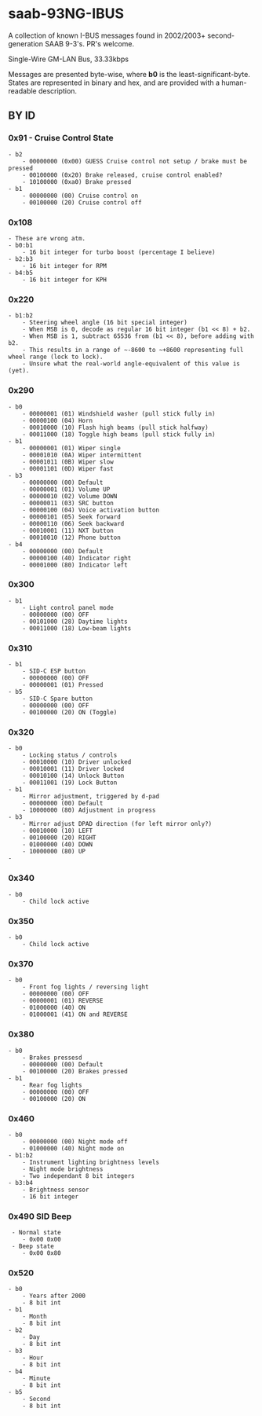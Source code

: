 # saab-93NG-IBUS
A collection of known I-BUS messages found in 2002/2003+ second-generation SAAB 9-3's. PR's welcome.

Single-Wire GM-LAN Bus, 33.33kbps

Messages are presented byte-wise, where **b0** is the least-significant-byte.
States are represented in binary and hex, and are provided with a human-readable description.

## BY ID
### 0x91 - Cruise Control State
    - b2
        - 00000000 (0x00) GUESS Cruise control not setup / brake must be pressed
        - 00100000 (0x20) Brake released, cruise control enabled?
        - 10100000 (0xa0) Brake pressed
    - b1
        - 00000000 (00) Cruise control on
        - 00100000 (20) Cruise control off
### 0x108
    - These are wrong atm.
    - b0:b1
        - 16 bit integer for turbo boost (percentage I believe)
    - b2:b3
        - 16 bit integer for RPM
    - b4:b5
        - 16 bit integer for KPH
### 0x220
    - b1:b2
        - Steering wheel angle (16 bit special integer)
        - When MSB is 0, decode as regular 16 bit integer (b1 << 8) + b2.
        - When MSB is 1, subtract 65536 from (b1 << 8), before adding with b2.
        - This results in a range of ~-8600 to ~+8600 representing full wheel range (lock to lock).
        - Unsure what the real-world angle-equivalent of this value is (yet).
### 0x290
    - b0
        - 00000001 (01) Windshield washer (pull stick fully in)
        - 00000100 (04) Horn
        - 00010000 (10) Flash high beams (pull stick halfway)
        - 00011000 (18) Toggle high beams (pull stick fully in)
    - b1
        - 00000001 (01) Wiper single
        - 00001010 (0A) Wiper intermittent
        - 00001011 (0B) Wiper slow
        - 00001101 (0D) Wiper fast
    - b3
        - 00000000 (00) Default
        - 00000001 (01) Volume UP
        - 00000010 (02) Volume DOWN
        - 00000011 (03) SRC button
        - 00000100 (04) Voice activation button
        - 00000101 (05) Seek forward
        - 00000110 (06) Seek backward
        - 00010001 (11) NXT button
        - 00010010 (12) Phone button
    - b4
        - 00000000 (00) Default
        - 00000100 (40) Indicator right
        - 00001000 (80) Indicator left
### 0x300
    - b1
        - Light control panel mode
        - 00000000 (00) OFF
        - 00101000 (28) Daytime lights
        - 00011000 (18) Low-beam lights
### 0x310
    - b1
        - SID-C ESP button
        - 00000000 (00) OFF
        - 00000001 (01) Pressed
    - b5
        - SID-C Spare button
        - 00000000 (00) OFF
        - 00100000 (20) ON (Toggle)
### 0x320
    - b0
        - Locking status / controls 
        - 00010000 (10) Driver unlocked
        - 00010001 (11) Driver locked
        - 00010100 (14) Unlock Button
        - 00011001 (19) Lock Button
    - b1
        - Mirror adjustment, triggered by d-pad
        - 00000000 (00) Default
        - 10000000 (80) Adjustment in progress
    - b3
        - Mirror adjust DPAD direction (for left mirror only?)
        - 00010000 (10) LEFT
        - 00100000 (20) RIGHT
        - 01000000 (40) DOWN
        - 10000000 (80) UP
    - 
### 0x340
    - b0
        - Child lock active
### 0x350
    - b0
        - Child lock active
### 0x370
    - b0
        - Front fog lights / reversing light
        - 00000000 (00) OFF
        - 00000001 (01) REVERSE
        - 01000000 (40) ON
        - 01000001 (41) ON and REVERSE
### 0x380
    - b0
        - Brakes pressesd
        - 00000000 (00) Default
        - 00100000 (20) Brakes pressed
    - b1
        - Rear fog lights
        - 00000000 (00) OFF
        - 00100000 (20) ON
### 0x460
    - b0
        - 00000000 (00) Night mode off
        - 01000000 (40) Night mode on
    - b1:b2
        - Instrument lighting brightness levels 
        - Night mode brightness
        - Two independant 8 bit integers
    - b3:b4
        - Brightness sensor
        - 16 bit integer
### 0x490 SID Beep
     - Normal state
        - 0x00 0x00 
     - Beep state
        - 0x00 0x80
### 0x520
    - b0
        - Years after 2000
        - 8 bit int
    - b1
        - Month
        - 8 bit int
    - b2
        - Day
        - 8 bit int
    - b3
        - Hour
        - 8 bit int
    - b4
        - Minute
        - 8 bit int
    - b5
        - Second
        - 8 bit int
